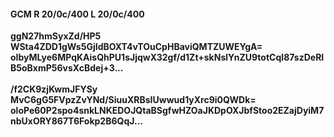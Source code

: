 #### GCM R 20/0c/400 L 20/0c/400
**ggN27hmSyxZd/HP5**<br/>**WSta4ZDD1gWs5GjIdBOXT4vTOuCpHBaviQMTZUWEYgA=**<br/>**oIbyMLye6MPqKAisQhPU1sJjqwX32gf/d1Zt+skNslYnZU9totCqI87szDeRIB5oBxmP56vsXcBdej+3...**<br/><br/>
**/f2CK9zjKwmJFYSy**<br/>**MvC6gG5FVpzZvYNd/SiuuXRBsIUwwud1yXrc9i0QWDk=**<br/>**oloPe60P2spo4snkLNKEDOJQtaBSgfwHZOaJKDpOXJbfStoo2EZajDyiM7nbUxORY867T6Fokp2B6QqJ...**
